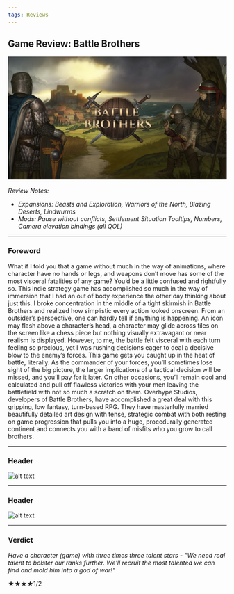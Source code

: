 ```yaml
---
tags: Reviews
---
```


## Game Review: Battle Brothers

![alt text](/images/BBtitlecard.jpg)

_Review Notes:_
* _Expansions: Beasts and Exploration, Warriors of the North, Blazing Deserts, Lindwurms_
* _Mods:  Pause without conflicts, Settlement Situation Tooltips, Numbers, Camera elevation bindings (all QOL)_

---

### Foreword

What if I told you that a game without much in the way of animations, where character have no hands or legs, and weapons don’t move has some of the most visceral fatalities of any game? You’d be a little confused and rightfully so. This indie strategy game has accomplished so much in the way of immersion that I had an out of body experience the other day thinking about just this. I broke concentration in the middle of a tight skirmish in Battle Brothers and realized how simplistic every action looked onscreen. From an outsider’s perspective, one can hardly tell if anything is happening. An icon may flash above a character’s head, a character may glide across tiles on the screen like a chess piece but nothing visually extravagant or near realism is displayed. However, to me, the battle felt visceral with each turn feeling so precious, yet I was rushing decisions eager to deal a decisive blow to the enemy’s forces. This game gets you caught up in the heat of battle, literally. As the commander of your forces, you’ll sometimes lose sight of the big picture, the larger implications of a tactical decision will be missed, and you’ll pay for it later. On other occasions, you’ll remain cool and calculated and pull off flawless victories with your men leaving the battlefield with not so much a scratch on them. Overhype Studios, developers of Battle Brothers, have accomplished a great deal with this gripping, low fantasy, turn-based RPG. They have masterfully married beautifully detailed art design with tense, strategic combat with both resting on game progression that pulls you into a huge, procedurally generated continent and connects you with a band of misfits who you grow to call brothers.

---

### Header


![alt text](/images/.jpg)

---
### Header



![alt text](/images/.jpg)

---
### Verdict

_Have a character (game) with three times three talent stars - "We need real talent to bolster our ranks further. We'll recruit the most talented we can find and mold him into a god of war!"_

★★★★1/2


